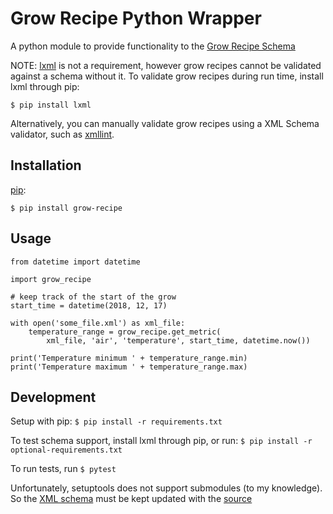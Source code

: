 # Grow Recipe Python Wrapper

A python module to provide functionality to the [Grow Recipe Schema](https://github.com/njason/grow-recipe-schema)

NOTE: [lxml](https://lxml.de/) is not a requirement, however grow recipes cannot be validated against a schema without it. To validate grow recipes during run time, install lxml through pip:

`$ pip install lxml`

Alternatively, you can manually validate grow recipes using a XML Schema validator, such as [xmllint](http://xmlsoft.org/xmllint.html).


## Installation

[pip](https://pip.pypa.io/en/stable/):

`$ pip install grow-recipe`


## Usage

```
from datetime import datetime

import grow_recipe

# keep track of the start of the grow
start_time = datetime(2018, 12, 17)

with open('some_file.xml') as xml_file:
    temperature_range = grow_recipe.get_metric(
        xml_file, 'air', 'temperature', start_time, datetime.now())

print('Temperature minimum ' + temperature_range.min)
print('Temperature maximum ' + temperature_range.max)
```


## Development

Setup with pip:
`$ pip install -r requirements.txt`

To test schema support, install lxml through pip, or run:
`$ pip install -r optional-requirements.txt`

To run tests, run `$ pytest`

Unfortunately, setuptools does not support submodules (to my knowledge). So the [XML schema](grow_recipe/grow-recipe.xsd) must be kept updated with the [source](https://github.com/njason/grow-recipe-schema/blob/master/grow-recipe.xsd)
